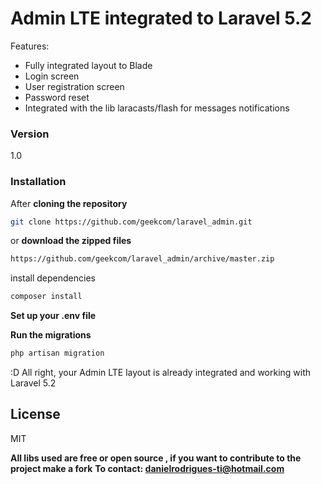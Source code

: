# Admin LTE integrated to Laravel 5.2

Features:

  - Fully integrated layout to Blade
  - Login screen	
  - User registration screen
  - Password reset
  - Integrated with the lib laracasts/flash for messages notifications

### Version
1.0


### Installation

After **cloning the repository**
```sh
git clone https://github.com/geekcom/laravel_admin.git
```

or **download the zipped files**
```sh
https://github.com/geekcom/laravel_admin/archive/master.zip
```

install dependencies
```sh
composer install
```

**Set up your .env file**

**Run the migrations**
```sh
php artisan migration
```
:D All right, your Admin LTE layout is already integrated and working with Laravel 5.2


License
----

MIT

**All libs used are free or open source , if you want to contribute to the project make a fork**
**To contact: danielrodrigues-ti@hotmail.com**